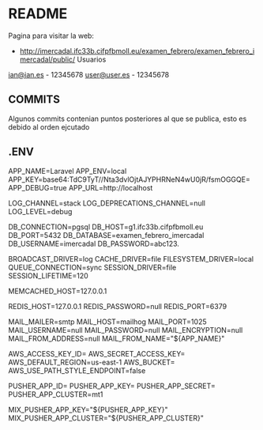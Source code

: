# README
Pagina para visitar la web:
- http://imercadal.ifc33b.cifpfbmoll.eu/examen_febrero/examen_febrero_imercadal/public/
Usuarios

ian@ian.es - 12345678
user@user.es - 12345678

## COMMITS
Algunos commits contenian puntos posteriores al que se publica, esto es debido al orden ejcutado

## .ENV

APP_NAME=Laravel
APP_ENV=local
APP_KEY=base64:TdC9TyT//Nta3dvlOjtAJYPHRNeN4wU0jR/fsmOGGQE=
APP_DEBUG=true
APP_URL=http://localhost

LOG_CHANNEL=stack
LOG_DEPRECATIONS_CHANNEL=null
LOG_LEVEL=debug

DB_CONNECTION=pgsql
DB_HOST=g1.ifc33b.cifpfbmoll.eu
DB_PORT=5432
DB_DATABASE=examen_febrero_imercadal
DB_USERNAME=imercadal
DB_PASSWORD=abc123.

BROADCAST_DRIVER=log
CACHE_DRIVER=file
FILESYSTEM_DRIVER=local
QUEUE_CONNECTION=sync
SESSION_DRIVER=file
SESSION_LIFETIME=120

MEMCACHED_HOST=127.0.0.1

REDIS_HOST=127.0.0.1
REDIS_PASSWORD=null
REDIS_PORT=6379

MAIL_MAILER=smtp
MAIL_HOST=mailhog
MAIL_PORT=1025
MAIL_USERNAME=null
MAIL_PASSWORD=null
MAIL_ENCRYPTION=null
MAIL_FROM_ADDRESS=null
MAIL_FROM_NAME="${APP_NAME}"

AWS_ACCESS_KEY_ID=
AWS_SECRET_ACCESS_KEY=
AWS_DEFAULT_REGION=us-east-1
AWS_BUCKET=
AWS_USE_PATH_STYLE_ENDPOINT=false

PUSHER_APP_ID=
PUSHER_APP_KEY=
PUSHER_APP_SECRET=
PUSHER_APP_CLUSTER=mt1

MIX_PUSHER_APP_KEY="${PUSHER_APP_KEY}"
MIX_PUSHER_APP_CLUSTER="${PUSHER_APP_CLUSTER}"
